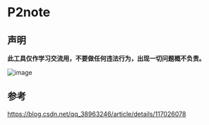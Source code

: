 # P2note

## 声明

**此工具仅作学习交流用，不要做任何违法行为，出现一切问题概不负责。**


![image](https://github.com/SevenC-base/P2note/blob/main/1.gif)


## 参考

https://blog.csdn.net/qq_38963246/article/details/117026078
